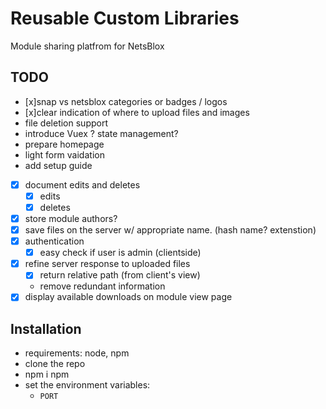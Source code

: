 # Reusable Custom Libraries

Module sharing platfrom for NetsBlox

## TODO
- [x]snap vs netsblox categories or badges / logos
- [x]clear indication of where to upload files and images
- file deletion support
- introduce Vuex ? state management?
- prepare homepage
- light form vaidation
- add setup guide
- [x] document edits and deletes
  - [x] edits
  - [x] deletes
- [x] store module authors?
- [x] save files on the server w/ appropriate name. (hash name? extenstion)
- [x] authentication
  - [x] easy check if user is admin (clientside)
- [x] refine server response to uploaded files
  - [x] return relative path (from client's view)
  - remove redundant information
- [x] display available downloads on module view page

## Installation
- requirements: node, npm
- clone the repo
- npm i npm
- set the environment variables:
  - `PORT`
